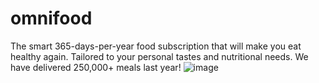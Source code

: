 # omnifood
The smart 365-days-per-year food subscription that will make you eat healthy again. Tailored to your personal tastes and nutritional needs. We have delivered 250,000+ meals last year!
![image](https://user-images.githubusercontent.com/57330036/181456368-f82f57ae-d3b3-42a5-9cf5-66af82a58453.png)
